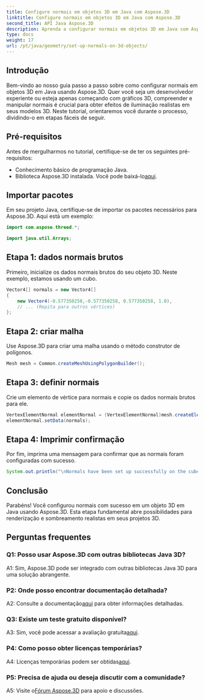 ```yaml
---
title: Configure normais em objetos 3D em Java com Aspose.3D
linktitle: Configure normais em objetos 3D em Java com Aspose.3D
second_title: API Java Aspose.3D
description: Aprenda a configurar normais em objetos 3D em Java com Aspose.3D. Aprimore seus gráficos com este tutorial abrangente.
type: docs
weight: 17
url: /pt/java/geometry/set-up-normals-on-3d-objects/
---
```

## Introdução

Bem-vindo ao nosso guia passo a passo sobre como configurar normais em objetos 3D em Java usando Aspose.3D. Quer você seja um desenvolvedor experiente ou esteja apenas começando com gráficos 3D, compreender e manipular normais é crucial para obter efeitos de iluminação realistas em seus modelos 3D. Neste tutorial, orientaremos você durante o processo, dividindo-o em etapas fáceis de seguir.

## Pré-requisitos

Antes de mergulharmos no tutorial, certifique-se de ter os seguintes pré-requisitos:

- Conhecimento básico de programação Java.
-  Biblioteca Aspose.3D instalada. Você pode baixá-lo[aqui](https://releases.aspose.com/3d/java/).

## Importar pacotes

Em seu projeto Java, certifique-se de importar os pacotes necessários para Aspose.3D. Aqui está um exemplo:

```java
import com.aspose.threed.*;

import java.util.Arrays;
```

## Etapa 1: dados normais brutos

Primeiro, inicialize os dados normais brutos do seu objeto 3D. Neste exemplo, estamos usando um cubo.

```java
Vector4[] normals = new Vector4[]
{
    new Vector4(-0.577350258,-0.577350258, 0.577350258, 1.0),
    // ... (Repita para outros vértices)
};

```

## Etapa 2: criar malha

Use Aspose.3D para criar uma malha usando o método construtor de polígonos.

```java
Mesh mesh = Common.createMeshUsingPolygonBuilder();
```

## Etapa 3: definir normais

Crie um elemento de vértice para normais e copie os dados normais brutos para ele.

```java
VertexElementNormal elementNormal = (VertexElementNormal)mesh.createElement(VertexElementType.NORMAL, MappingMode.CONTROL_POINT, ReferenceMode.DIRECT);
elementNormal.setData(normals);
```

## Etapa 4: Imprimir confirmação

Por fim, imprima uma mensagem para confirmar que as normais foram configuradas com sucesso.

```java
System.out.println("\nNormals have been set up successfully on the cube.");
```

## Conclusão

Parabéns! Você configurou normais com sucesso em um objeto 3D em Java usando Aspose.3D. Esta etapa fundamental abre possibilidades para renderização e sombreamento realistas em seus projetos 3D.

## Perguntas frequentes

### Q1: Posso usar Aspose.3D com outras bibliotecas Java 3D?

A1: Sim, Aspose.3D pode ser integrado com outras bibliotecas Java 3D para uma solução abrangente.

### P2: Onde posso encontrar documentação detalhada?

 A2: Consulte a documentação[aqui](https://reference.aspose.com/3d/java/) para obter informações detalhadas.

### Q3: Existe um teste gratuito disponível?

 A3: Sim, você pode acessar a avaliação gratuita[aqui](https://releases.aspose.com/).

### P4: Como posso obter licenças temporárias?

 A4: Licenças temporárias podem ser obtidas[aqui](https://purchase.aspose.com/temporary-license/).

### P5: Precisa de ajuda ou deseja discutir com a comunidade?

A5: Visite o[Fórum Aspose.3D](https://forum.aspose.com/c/3d/18) para apoio e discussões.